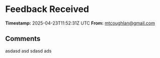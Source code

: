 # Feedback Received

**Timestamp:** 2025-04-23T11:52:31Z UTC
**From:** mtcoughlan@gmail.com

## Comments
asdasd asd sdasd ads

